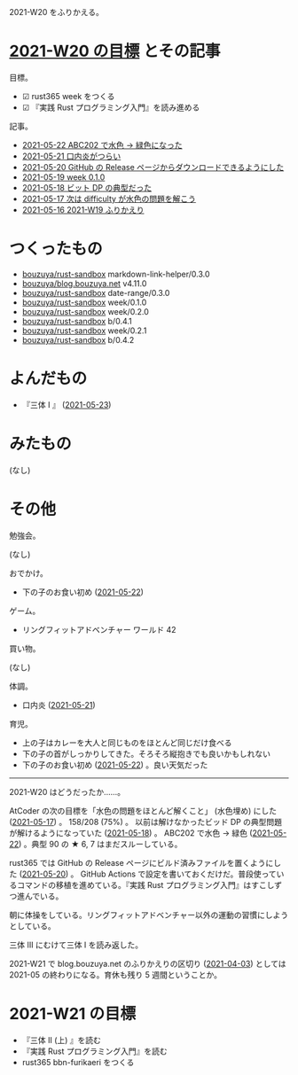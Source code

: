 2021-W20 をふりかえる。

# [2021-W20 の目標][2021-05-16] とその記事

目標。

- ☑ rust365 week をつくる
- ☑ 『実践 Rust プログラミング入門』を読み進める

記事。

- [2021-05-22 ABC202 で水色 → 緑色になった][2021-05-22]
- [2021-05-21 口内炎がつらい][2021-05-21]
- [2021-05-20 GitHub の Release ページからダウンロードできるようにした][2021-05-20]
- [2021-05-19 week 0.1.0][2021-05-19]
- [2021-05-18 ビット DP の典型だった][2021-05-18]
- [2021-05-17 次は difficulty が水色の問題を解こう][2021-05-17]
- [2021-05-16 2021-W19 ふりかえり][2021-05-16]

# つくったもの

- [bouzuya/rust-sandbox] markdown-link-helper/0.3.0
- [bouzuya/blog.bouzuya.net] v4.11.0
- [bouzuya/rust-sandbox] date-range/0.3.0
- [bouzuya/rust-sandbox] week/0.1.0
- [bouzuya/rust-sandbox] week/0.2.0
- [bouzuya/rust-sandbox] b/0.4.1
- [bouzuya/rust-sandbox] week/0.2.1
- [bouzuya/rust-sandbox] b/0.4.2

# よんだもの

- 『三体 I 』 ([2021-05-23])

# みたもの

(なし)

# その他

勉強会。

(なし)

おでかけ。

- 下の子のお食い初め ([2021-05-22])

ゲーム。

- リングフィットアドベンチャー ワールド 42

買い物。

(なし)

体調。

- 口内炎 ([2021-05-21])

育児。

- 上の子はカレーを大人と同じものをほとんど同じだけ食べる
- 下の子の首がしっかりしてきた。そろそろ縦抱きでも良いかもしれない
- 下の子のお食い初め ([2021-05-22]) 。良い天気だった

---

2021-W20 はどうだったか……。

AtCoder の次の目標を「水色の問題をほとんど解くこと」 (水色埋め) にした ([2021-05-17]) 。 158/208 (75%) 。 以前は解けなかったビッド DP の典型問題が解けるようになっていた ([2021-05-18]) 。 ABC202 で水色 → 緑色 ([2021-05-22]) 。典型 90 の ★ 6, 7 はまだスルーしている。

rust365 では GitHub の Release ページにビルド済みファイルを置くようにした ([2021-05-20]) 。 GitHub Actions で設定を書いておくだけだ。普段使っているコマンドの移植を進めている。『実践 Rust プログラミング入門』はすこしずつ進んでいる。

朝に体操をしている。リングフィットアドベンチャー以外の運動の習慣にしようとしている。

三体 III にむけて三体 I を読み返した。

2021-W21 で blog.bouzuya.net のふりかえりの区切り ([2021-04-03]) としては 2021-05 の終わりになる。育休も残り 5 週間ということか。

# 2021-W21 の目標

- 『三体 II (上) 』を読む
- 『実践 Rust プログラミング入門』を読む
- rust365 bbn-furikaeri をつくる

[2021-04-03]: https://blog.bouzuya.net/2021/04/03/
[2021-05-16]: https://blog.bouzuya.net/2021/05/16/
[2021-05-17]: https://blog.bouzuya.net/2021/05/17/
[2021-05-18]: https://blog.bouzuya.net/2021/05/18/
[2021-05-19]: https://blog.bouzuya.net/2021/05/19/
[2021-05-20]: https://blog.bouzuya.net/2021/05/20/
[2021-05-21]: https://blog.bouzuya.net/2021/05/21/
[2021-05-22]: https://blog.bouzuya.net/2021/05/22/
[2021-05-23]: https://blog.bouzuya.net/2021/05/23/
[bouzuya/blog.bouzuya.net]: https://github.com/bouzuya/blog.bouzuya.net
[bouzuya/rust-sandbox]: https://github.com/bouzuya/rust-sandbox
